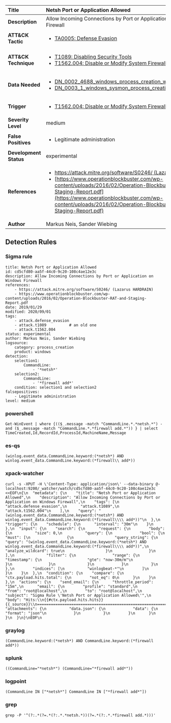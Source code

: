 | Title                    | Netsh Port or Application Allowed       |
|:-------------------------|:------------------|
| **Description**          | Allow Incoming Connections by Port or Application on Windows Firewall |
| **ATT&amp;CK Tactic**    |  <ul><li>[TA0005: Defense Evasion](https://attack.mitre.org/tactics/TA0005)</li></ul>  |
| **ATT&amp;CK Technique** | <ul><li>[T1089: Disabling Security Tools](https://attack.mitre.org/techniques/T1089)</li><li>[T1562.004: Disable or Modify System Firewall](https://attack.mitre.org/techniques/T1562.004)</li></ul>  |
| **Data Needed**          | <ul><li>[DN_0002_4688_windows_process_creation_with_commandline](../Data_Needed/DN_0002_4688_windows_process_creation_with_commandline.md)</li><li>[DN_0003_1_windows_sysmon_process_creation](../Data_Needed/DN_0003_1_windows_sysmon_process_creation.md)</li></ul>  |
| **Trigger**              | <ul><li>[T1562.004: Disable or Modify System Firewall](../Triggers/T1562.004.md)</li></ul>  |
| **Severity Level**       | medium |
| **False Positives**      | <ul><li>Legitimate administration</li></ul>  |
| **Development Status**   | experimental |
| **References**           | <ul><li>[https://attack.mitre.org/software/S0246/ (Lazarus HARDRAIN)](https://attack.mitre.org/software/S0246/ (Lazarus HARDRAIN))</li><li>[https://www.operationblockbuster.com/wp-content/uploads/2016/02/Operation-Blockbuster-RAT-and-Staging-Report.pdf](https://www.operationblockbuster.com/wp-content/uploads/2016/02/Operation-Blockbuster-RAT-and-Staging-Report.pdf)</li></ul>  |
| **Author**               | Markus Neis, Sander Wiebing |


## Detection Rules

### Sigma rule

```
title: Netsh Port or Application Allowed
id: cd5cfd80-aa5f-44c0-9c20-108c4ae12e3c
description: Allow Incoming Connections by Port or Application on Windows Firewall
references:
    - https://attack.mitre.org/software/S0246/ (Lazarus HARDRAIN)
    - https://www.operationblockbuster.com/wp-content/uploads/2016/02/Operation-Blockbuster-RAT-and-Staging-Report.pdf
date: 2019/01/29
modified: 2020/09/01
tags:
    - attack.defense_evasion
    - attack.t1089          # an old one
    - attack.t1562.004
status: experimental
author: Markus Neis, Sander Wiebing
logsource:
    category: process_creation
    product: windows
detection:
    selection1:
        CommandLine:
            - '*netsh*'
    selection2:
        CommandLine:
            - '*firewall add*'
    condition: selection1 and selection2
falsepositives:
    - Legitimate administration
level: medium

```





### powershell
    
```
Get-WinEvent | where {(($_.message -match "CommandLine.*.*netsh.*") -and ($_.message -match "CommandLine.*.*firewall add.*")) } | select TimeCreated,Id,RecordId,ProcessId,MachineName,Message
```


### es-qs
    
```
(winlog.event_data.CommandLine.keyword:(*netsh*) AND winlog.event_data.CommandLine.keyword:(*firewall\\ add*))
```


### xpack-watcher
    
```
curl -s -XPUT -H \'Content-Type: application/json\' --data-binary @- localhost:9200/_watcher/watch/cd5cfd80-aa5f-44c0-9c20-108c4ae12e3c <<EOF\n{\n  "metadata": {\n    "title": "Netsh Port or Application Allowed",\n    "description": "Allow Incoming Connections by Port or Application on Windows Firewall",\n    "tags": [\n      "attack.defense_evasion",\n      "attack.t1089",\n      "attack.t1562.004"\n    ],\n    "query": "(winlog.event_data.CommandLine.keyword:(*netsh*) AND winlog.event_data.CommandLine.keyword:(*firewall\\\\ add*))"\n  },\n  "trigger": {\n    "schedule": {\n      "interval": "30m"\n    }\n  },\n  "input": {\n    "search": {\n      "request": {\n        "body": {\n          "size": 0,\n          "query": {\n            "bool": {\n              "must": [\n                {\n                  "query_string": {\n                    "query": "(winlog.event_data.CommandLine.keyword:(*netsh*) AND winlog.event_data.CommandLine.keyword:(*firewall\\\\ add*))",\n                    "analyze_wildcard": true\n                  }\n                }\n              ],\n              "filter": {\n                "range": {\n                  "timestamp": {\n                    "gte": "now-30m/m"\n                  }\n                }\n              }\n            }\n          }\n        },\n        "indices": [\n          "winlogbeat-*"\n        ]\n      }\n    }\n  },\n  "condition": {\n    "compare": {\n      "ctx.payload.hits.total": {\n        "not_eq": 0\n      }\n    }\n  },\n  "actions": {\n    "send_email": {\n      "throttle_period": "15m",\n      "email": {\n        "profile": "standard",\n        "from": "root@localhost",\n        "to": "root@localhost",\n        "subject": "Sigma Rule \'Netsh Port or Application Allowed\'",\n        "body": "Hits:\\n{{#ctx.payload.hits.hits}}{{_source}}\\n================================================================================\\n{{/ctx.payload.hits.hits}}",\n        "attachments": {\n          "data.json": {\n            "data": {\n              "format": "json"\n            }\n          }\n        }\n      }\n    }\n  }\n}\nEOF\n
```


### graylog
    
```
(CommandLine.keyword:(*netsh*) AND CommandLine.keyword:(*firewall add*))
```


### splunk
    
```
((CommandLine="*netsh*") (CommandLine="*firewall add*"))
```


### logpoint
    
```
(CommandLine IN ["*netsh*"] CommandLine IN ["*firewall add*"])
```


### grep
    
```
grep -P '^(?:.*(?=.*(?:.*.*netsh.*))(?=.*(?:.*.*firewall add.*)))'
```



